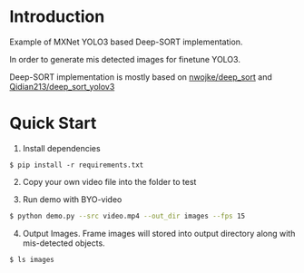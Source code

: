 # Introduction

Example of MXNet YOLO3 based Deep-SORT implementation.

In order to generate mis detected images for finetune YOLO3.

Deep-SORT implementation is mostly based on [nwojke/deep_sort](https://github.com/nwojke/deep_sort) and [Qidian213/deep_sort_yolov3](https://github.com/Qidian213/deep_sort_yolov3)

# Quick Start

1. Install dependencies

```
$ pip install -r requirements.txt
```

2. Copy your own video file into the folder to test

3. Run demo with BYO-video

```bash
$ python demo.py --src video.mp4 --out_dir images --fps 15
```

4. Output Images. Frame images will stored into output directory along with mis-detected objects.

```bash
$ ls images
```
